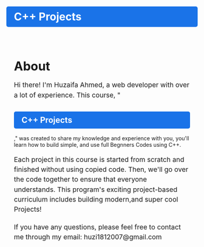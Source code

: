 # <h1 style="background-color: #1a73e8; color: white; font-weight: bold; padding: 10px 20px; border-radius: 5px; text-decoration: none;">C++ Projects</h1>
<div style="max-width: 600px; margin: 0 auto; padding: 20px;">
  <h1 style="font-size: 2rem; font-weight: bold; margin-bottom: 10px;">About</h1>
  <p style="font-size: 1.1rem; line-height: 1.5; margin-bottom: 20px;">Hi there! I'm Huzaifa Ahmed, a web developer with over a lot of experience. This course, "<h2 style="background-color: #1a73e8; color: white; font-weight: bold; padding: 10px 20px; border-radius: 5px; text-decoration: none;">C++ Projects</h2>," was created to share my knowledge and experience with you, you'll learn how to build simple, and use full Begnners Codes using C++.</p>
  <p style="font-size: 1.1rem; line-height: 1.5; margin-bottom: 20px;">Each project in this course is started from scratch and finished without using copied code. Then, we'll go over the code together to ensure that everyone understands. This program's exciting project-based curriculum includes building modern,and  super cool Projects!</p>
  <p style="font-size: 1.1rem; line-height: 1.5; margin-bottom: 20px;">If you have any questions, please feel free to contact me through my email: huzi1812007@gmail.com </p>
</div>
